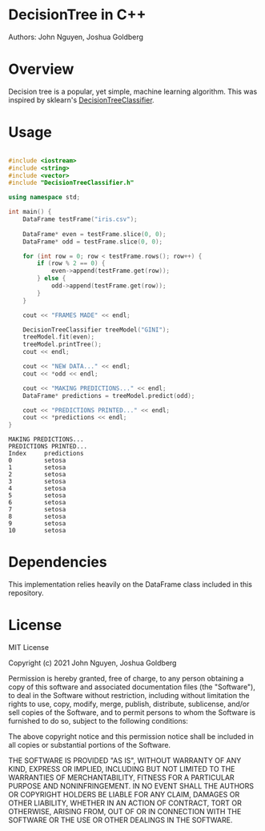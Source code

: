 # DecisionTree in C++
Authors: John Nguyen, Joshua Goldberg

# Overview
Decision tree is a popular, yet simple, machine learning algorithm. This was inspired by sklearn's [DecisionTreeClassifier](https://scikit-learn.org/stable/modules/generated/sklearn.tree.DecisionTreeClassifier.html).

# Usage
```cpp

#include <iostream>
#include <string>
#include <vector>
#include "DecisionTreeClassifier.h"

using namespace std;

int main() {
    DataFrame testFrame("iris.csv");
    
    DataFrame* even = testFrame.slice(0, 0);
    DataFrame* odd = testFrame.slice(0, 0);

    for (int row = 0; row < testFrame.rows(); row++) {
        if (row % 2 == 0) {
            even->append(testFrame.get(row));
        } else {
            odd->append(testFrame.get(row));
        }
    }

    cout << "FRAMES MADE" << endl;

    DecisionTreeClassifier treeModel("GINI");
    treeModel.fit(even);
    treeModel.printTree();
    cout << endl;

    cout << "NEW DATA..." << endl;
    cout << *odd << endl;

    cout << "MAKING PREDICTIONS..." << endl;
    DataFrame* predictions = treeModel.predict(odd);

    cout << "PREDICTIONS PRINTED..." << endl;
    cout << *predictions << endl;
}
```

```
MAKING PREDICTIONS...
PREDICTIONS PRINTED...
Index     predictions     
0         setosa          
1         setosa          
2         setosa          
3         setosa          
4         setosa          
5         setosa          
6         setosa          
7         setosa          
8         setosa          
9         setosa          
10        setosa
```

# Dependencies
This implementation relies heavily on the DataFrame class included in this repository.

# License
MIT License

Copyright (c) 2021 John Nguyen, Joshua Goldberg

Permission is hereby granted, free of charge, to any person obtaining a copy
of this software and associated documentation files (the "Software"), to deal
in the Software without restriction, including without limitation the rights
to use, copy, modify, merge, publish, distribute, sublicense, and/or sell
copies of the Software, and to permit persons to whom the Software is
furnished to do so, subject to the following conditions:

The above copyright notice and this permission notice shall be included in all
copies or substantial portions of the Software.

THE SOFTWARE IS PROVIDED "AS IS", WITHOUT WARRANTY OF ANY KIND, EXPRESS OR
IMPLIED, INCLUDING BUT NOT LIMITED TO THE WARRANTIES OF MERCHANTABILITY,
FITNESS FOR A PARTICULAR PURPOSE AND NONINFRINGEMENT. IN NO EVENT SHALL THE
AUTHORS OR COPYRIGHT HOLDERS BE LIABLE FOR ANY CLAIM, DAMAGES OR OTHER
LIABILITY, WHETHER IN AN ACTION OF CONTRACT, TORT OR OTHERWISE, ARISING FROM,
OUT OF OR IN CONNECTION WITH THE SOFTWARE OR THE USE OR OTHER DEALINGS IN THE
SOFTWARE.

